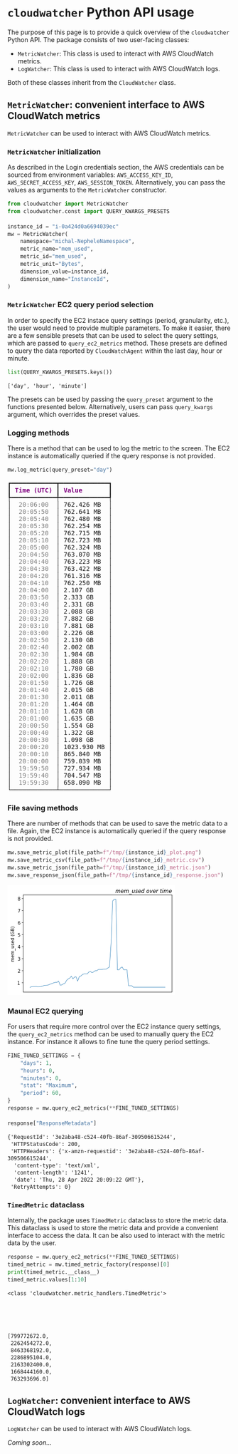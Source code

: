 # `cloudwatcher` Python API usage

The purpose of this page is to provide a quick overview of the `cloudwatcher` Python API. The package consists of two user-facing classes:

- `MetricWatcher`: This class is used to interact with AWS CloudWatch metrics.
- `LogWatcher`: This class is used to interact with AWS CloudWatch logs.

Both of these classes inherit from the `CloudWatcher` class.

## `MetricWatcher`: convenient interface to AWS CloudWatch metrics

`MetricWatcher` can be used to interact with AWS CloudWatch metrics. 

### `MetricWatcher` initialization

As described in the Login credentials section, the AWS credentials can be sourced from environment variables: `AWS_ACCESS_KEY_ID`, `AWS_SECRET_ACCESS_KEY`, `AWS_SESSION_TOKEN`.
Alternatively, you can pass the values as arguments to the `MetricWatcher` constructor.


```python
from cloudwatcher import MetricWatcher
from cloudwatcher.const import QUERY_KWARGS_PRESETS

instance_id = "i-0a424d0a6694039ec"
mw = MetricWatcher(
    namespace="michal-NepheleNamespace",
    metric_name="mem_used",
    metric_id="mem_used",
    metric_unit="Bytes",
    dimension_value=instance_id,
    dimension_name="InstanceId",
)
```

### `MetricWatcher` EC2 query period selection

In order to specify the EC2 instace query settings (period, granularity, etc.), the user would need to provide multiple parameters. To make it easier, there are a few sensible presets that can be used to select the query settings, which are passed to `query_ec2_metrics` method. These presets are defined to query the data reported by `CloudWatchAgent` within the last day, hour or minute.


```python
list(QUERY_KWARGS_PRESETS.keys())
```




    ['day', 'hour', 'minute']



The presets can be used by passing the `query_preset` argument to the functions presented below. Alternatively, users can pass `query_kwargs` argument, which overrides the preset values.

### Logging methods

There is a method that can be used to log the metric to the screen. The EC2 instance is automatically queried if the query response is not provided.


```python
mw.log_metric(query_preset="day")
```


<pre style="white-space:pre;overflow-x:auto;line-height:normal;font-family:Menlo,'DejaVu Sans Mono',consolas,'Courier New',monospace">┏━━━━━━━━━━━━┳━━━━━━━━━━━━━┓
┃<span style="color: #800080; text-decoration-color: #800080; font-weight: bold"> Time (UTC) </span>┃<span style="color: #800080; text-decoration-color: #800080; font-weight: bold"> Value       </span>┃
┡━━━━━━━━━━━━╇━━━━━━━━━━━━━┩
│<span style="color: #7f7f7f; text-decoration-color: #7f7f7f">  20:06:00  </span>│ 762.426 MB  │
│<span style="color: #7f7f7f; text-decoration-color: #7f7f7f">  20:05:50  </span>│ 762.641 MB  │
│<span style="color: #7f7f7f; text-decoration-color: #7f7f7f">  20:05:40  </span>│ 762.480 MB  │
│<span style="color: #7f7f7f; text-decoration-color: #7f7f7f">  20:05:30  </span>│ 762.254 MB  │
│<span style="color: #7f7f7f; text-decoration-color: #7f7f7f">  20:05:20  </span>│ 762.715 MB  │
│<span style="color: #7f7f7f; text-decoration-color: #7f7f7f">  20:05:10  </span>│ 762.723 MB  │
│<span style="color: #7f7f7f; text-decoration-color: #7f7f7f">  20:05:00  </span>│ 762.324 MB  │
│<span style="color: #7f7f7f; text-decoration-color: #7f7f7f">  20:04:50  </span>│ 763.070 MB  │
│<span style="color: #7f7f7f; text-decoration-color: #7f7f7f">  20:04:40  </span>│ 763.223 MB  │
│<span style="color: #7f7f7f; text-decoration-color: #7f7f7f">  20:04:30  </span>│ 763.422 MB  │
│<span style="color: #7f7f7f; text-decoration-color: #7f7f7f">  20:04:20  </span>│ 761.316 MB  │
│<span style="color: #7f7f7f; text-decoration-color: #7f7f7f">  20:04:10  </span>│ 762.250 MB  │
│<span style="color: #7f7f7f; text-decoration-color: #7f7f7f">  20:04:00  </span>│ 2.107 GB    │
│<span style="color: #7f7f7f; text-decoration-color: #7f7f7f">  20:03:50  </span>│ 2.333 GB    │
│<span style="color: #7f7f7f; text-decoration-color: #7f7f7f">  20:03:40  </span>│ 2.331 GB    │
│<span style="color: #7f7f7f; text-decoration-color: #7f7f7f">  20:03:30  </span>│ 2.088 GB    │
│<span style="color: #7f7f7f; text-decoration-color: #7f7f7f">  20:03:20  </span>│ 7.882 GB    │
│<span style="color: #7f7f7f; text-decoration-color: #7f7f7f">  20:03:10  </span>│ 7.881 GB    │
│<span style="color: #7f7f7f; text-decoration-color: #7f7f7f">  20:03:00  </span>│ 2.226 GB    │
│<span style="color: #7f7f7f; text-decoration-color: #7f7f7f">  20:02:50  </span>│ 2.130 GB    │
│<span style="color: #7f7f7f; text-decoration-color: #7f7f7f">  20:02:40  </span>│ 2.002 GB    │
│<span style="color: #7f7f7f; text-decoration-color: #7f7f7f">  20:02:30  </span>│ 1.984 GB    │
│<span style="color: #7f7f7f; text-decoration-color: #7f7f7f">  20:02:20  </span>│ 1.888 GB    │
│<span style="color: #7f7f7f; text-decoration-color: #7f7f7f">  20:02:10  </span>│ 1.780 GB    │
│<span style="color: #7f7f7f; text-decoration-color: #7f7f7f">  20:02:00  </span>│ 1.836 GB    │
│<span style="color: #7f7f7f; text-decoration-color: #7f7f7f">  20:01:50  </span>│ 1.726 GB    │
│<span style="color: #7f7f7f; text-decoration-color: #7f7f7f">  20:01:40  </span>│ 2.015 GB    │
│<span style="color: #7f7f7f; text-decoration-color: #7f7f7f">  20:01:30  </span>│ 2.011 GB    │
│<span style="color: #7f7f7f; text-decoration-color: #7f7f7f">  20:01:20  </span>│ 1.464 GB    │
│<span style="color: #7f7f7f; text-decoration-color: #7f7f7f">  20:01:10  </span>│ 1.628 GB    │
│<span style="color: #7f7f7f; text-decoration-color: #7f7f7f">  20:01:00  </span>│ 1.635 GB    │
│<span style="color: #7f7f7f; text-decoration-color: #7f7f7f">  20:00:50  </span>│ 1.554 GB    │
│<span style="color: #7f7f7f; text-decoration-color: #7f7f7f">  20:00:40  </span>│ 1.322 GB    │
│<span style="color: #7f7f7f; text-decoration-color: #7f7f7f">  20:00:30  </span>│ 1.098 GB    │
│<span style="color: #7f7f7f; text-decoration-color: #7f7f7f">  20:00:20  </span>│ 1023.930 MB │
│<span style="color: #7f7f7f; text-decoration-color: #7f7f7f">  20:00:10  </span>│ 865.840 MB  │
│<span style="color: #7f7f7f; text-decoration-color: #7f7f7f">  20:00:00  </span>│ 759.039 MB  │
│<span style="color: #7f7f7f; text-decoration-color: #7f7f7f">  19:59:50  </span>│ 727.934 MB  │
│<span style="color: #7f7f7f; text-decoration-color: #7f7f7f">  19:59:40  </span>│ 704.547 MB  │
│<span style="color: #7f7f7f; text-decoration-color: #7f7f7f">  19:59:30  </span>│ 658.090 MB  │
└────────────┴─────────────┘
</pre>



### File saving methods

There are number of methods that can be used to save the metric data to a file. Again, the EC2 instance is automatically queried if the query response is not provided.



```python
mw.save_metric_plot(file_path=f"/tmp/{instance_id}_plot.png")
mw.save_metric_csv(file_path=f"/tmp/{instance_id}_metric.csv")
mw.save_metric_json(file_path=f"/tmp/{instance_id}_metric.json")
mw.save_response_json(file_path=f"/tmp/{instance_id}_response.json")
```


    
![png](API_usage_files/API_usage_8_0.png)
    


### Maunal EC2 querying

For users that require more control over the EC2 instance query settings, the `query_ec2_metrics` method can be used to manually query the EC2 instance. For instance it allows to fine tune the query period settings.


```python
FINE_TUNED_SETTINGS = {
    "days": 1,
    "hours": 0,
    "minutes": 0,
    "stat": "Maximum",
    "period": 60,
}
response = mw.query_ec2_metrics(**FINE_TUNED_SETTINGS)

response["ResponseMetadata"]
```




    {'RequestId': '3e2aba48-c524-40fb-86af-309506615244',
     'HTTPStatusCode': 200,
     'HTTPHeaders': {'x-amzn-requestid': '3e2aba48-c524-40fb-86af-309506615244',
      'content-type': 'text/xml',
      'content-length': '1241',
      'date': 'Thu, 28 Apr 2022 20:09:22 GMT'},
     'RetryAttempts': 0}



### `TimedMetric` dataclass

Internally, the package uses `TimedMetric` dataclass to store the metric data. This dataclass is used to store the metric data and provide a convenient interface to access the data. It can be also used to interact with the metric data by the user.


```python
response = mw.query_ec2_metrics(**FINE_TUNED_SETTINGS)
timed_metric = mw.timed_metric_factory(response)[0]
print(timed_metric.__class__)
timed_metric.values[1:10]
```

    <class 'cloudwatcher.metric_handlers.TimedMetric'>





    [799772672.0,
     2262454272.0,
     8463368192.0,
     2286895104.0,
     2163302400.0,
     1668444160.0,
     763293696.0]



## `LogWatcher`: convenient interface to AWS CloudWatch logs

`LogWatcher` can be used to interact with AWS CloudWatch logs.

_Coming soon..._
